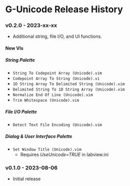 # G-Unicode Release History
### v0.2.0 - 2023-xx-xx
* Additional string, file I/O, and UI functions.

#### New VIs
##### String Palette
* `String To Codepoint Array (Unicode).vim`
* `Codepoint Array To String (Unicode).vi`
* `1D String Array To Delimited String (Unicode).vim`
* `Delimited String To 1D String Array (Unicode).vim`
* `Normalize End Of Line (Unicode).vim`
* `Trim Whitespace (Unicode).vim`
##### File I/O Palette
* `Detect Text File Encoding (Unicode).vim`
##### Dialog & User Interface Palette
* `Set Window Title (Unicode).vim`
    * Requires _UseUnicode=TRUE_ in labview.ini



### v0.1.0 - 2023-08-06
* Initial release
